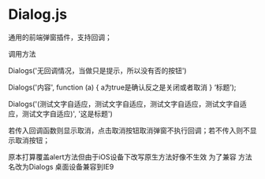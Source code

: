 # Dialog.js

通用的前端弹窗插件，支持回调；

调用方法 

Dialogs('无回调情况，当做只是提示，所以没有否的按钮')

Dialogs('内容', function (a) { a为true是确认反之是关闭或者取消 } ‘标题’);

Dialogs('(测试文字自适应，测试文字自适应，测试文字自适应，测试文字自适应，测试文字自适应)', '这是标题')

若传入回调函数则显示取消，点击取消按钮取消弹窗不执行回调；若不传入则不显示取消按钮；

原本打算覆盖alert方法但由于iOS设备下改写原生方法好像不生效 为了兼容 方法名改为Dialogs  桌面设备兼容到IE9

